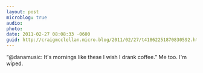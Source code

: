 ```yaml
---
layout: post
microblog: true
audio: 
photo: 
date: 2011-02-27 08:08:33 -0600
guid: http://craigmcclellan.micro.blog/2011/02/27/t41862251870830592.html
---
```

“@danamusic: It's mornings like these I wish I drank coffee.” Me too. I'm wiped.
